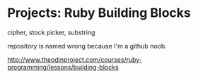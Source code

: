 # Projects: Ruby Building Blocks
cipher, stock picker, substring

repository is named wrong because I'm a github noob.

http://www.theodinproject.com/courses/ruby-programming/lessons/building-blocks
